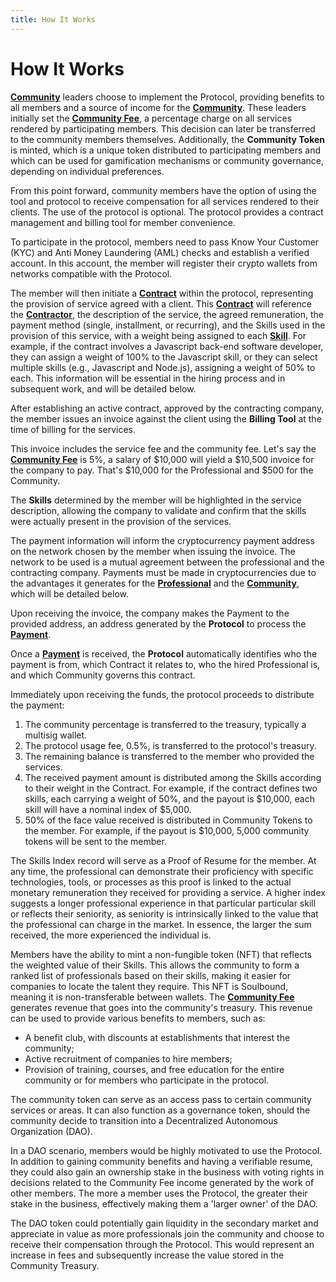 ```yaml
---
title: How It Works
---
```


# How It Works

[**Community**](/the-protocol/roles/#community) leaders choose to implement the Protocol, providing benefits to all members and a source of income for the [**Community**](/the-protocol/roles/#community). These leaders initially set the [**Community Fee**](/the-protocol/definitions/#community-fee), a percentage charge on all services rendered by participating members. This decision can later be transferred to the community members themselves. Additionally, the **Community Token** is minted, which is a unique token distributed to participating members and which can be used for gamification mechanisms or community governance, depending on individual preferences.

From this point forward, community members have the option of using the tool and protocol to receive compensation for all services rendered to their clients. The use of the protocol is optional. The protocol provides a contract management and billing tool for member convenience.

To participate in the protocol, members need to pass Know Your Customer (KYC) and Anti Money Laundering (AML) checks and establish a verified account. In this account, the member will register their crypto wallets from networks compatible with the Protocol.

The member will then initiate a [**Contract**](/the-protocol/definitions/#contract) within the protocol, representing the provision of service agreed with a client. This [**Contract**](/the-protocol/definitions/#contract) will reference the [**Contractor**](/the-protocol/roles/#contractor), the description of the service, the agreed remuneration, the payment method (single, installment, or recurring), and the Skills used in the provision of this service, with a weight being assigned to each [**Skill**](/the-protocol/definitions/#skill). For example, if the contract involves a Javascript back-end software developer, they can assign a weight of 100% to the Javascript skill, or they can select multiple skills (e.g., Javascript and Node.js), assigning a weight of 50% to each. This information will be essential in the hiring process and in subsequent work, and will be detailed below.

After establishing an active contract, approved by the contracting company, the member issues an invoice against the client using the **Billing Tool** at the time of billing for the services.

This invoice includes the service fee and the community fee. Let's say the [**Community Fee**](/the-protocol/definitions/#community-fee) is 5%, a salary of $10,000 will yield a $10,500 invoice for the company to pay. That's $10,000 for the Professional and $500 for the Community.

The **Skills** determined by the member will be highlighted in the service description, allowing the company to validate and confirm that the skills were actually present in the provision of the services.

The payment information will inform the cryptocurrency payment address on the network chosen by the member when issuing the invoice. The network to be used is a mutual agreement between the professional and the contracting company. Payments must be made in cryptocurrencies due to the advantages it generates for the [**Professional**](/the-protocol/roles/#professional) and the [**Community**](/the-protocol/roles/#community), which will be detailed below.

Upon receiving the invoice, the company makes the Payment to the provided address, an address generated by the **Protocol** to process the [**Payment**](/the-protocol/definitions/#payment).

Once a [**Payment**](/the-protocol/definitions/#payment) is received, the **Protocol** automatically identifies who the payment is from, which Contract it relates to, who the hired Professional is, and which Community governs this contract.

Immediately upon receiving the funds, the protocol proceeds to distribute the payment:

1. The community percentage is transferred to the treasury, typically a multisig wallet.
2. The protocol usage fee, 0.5%, is transferred to the protocol's treasury.
3. The remaining balance is transferred to the member who provided the services.
4. The received payment amount is distributed among the Skills according to their weight in the Contract. For example, if the contract defines two skills, each carrying a weight of 50%, and the payout is $10,000, each skill will have a nominal index of $5,000.
5. 50% of the face value received is distributed in Community Tokens to the member. For example, if the payout is $10,000, 5,000 community tokens will be sent to the member.

The Skills Index record will serve as a Proof of Resume for the member. At any time, the professional can demonstrate their proficiency with specific technologies, tools, or processes as this proof is linked to the actual monetary remuneration they received for providing a service. A higher index suggests a longer professional experience in that particular particular skill or reflects their seniority, as seniority is intrinsically linked to the value that the professional can charge in the market. In essence, the larger the sum received, the more experienced the individual is.

Members have the ability to mint a non-fungible token (NFT) that reflects the weighted value of their Skills. This allows the community to form a ranked list of professionals based on their skills, making it easier for companies to locate the talent they require. This NFT is Soulbound, meaning it is non-transferable between wallets. The [**Community Fee**](/the-protocol/definitions/#community-fee) generates revenue that goes into the community's treasury. This revenue can be used to provide various benefits to members, such as:

- A benefit club, with discounts at establishments that interest the community;
- Active recruitment of companies to hire members;
- Provision of training, courses, and free education for the entire community or for members who participate in the protocol.

The community token can serve as an access pass to certain community services or areas. It can also function as a governance token, should the community decide to transition into a Decentralized Autonomous Organization (DAO).

In a DAO scenario, members would be highly motivated to use the Protocol. In addition to gaining community benefits and having a verifiable resume, they could also gain an ownership stake in the business with voting rights in decisions related to the Community Fee income generated by the work of other members. The more a member uses the Protocol, the greater their stake in the business, effectively making them a 'larger owner' of the DAO.

The DAO token could potentially gain liquidity in the secondary market and appreciate in value as more professionals join the community and choose to receive their compensation through the Protocol. This would represent an increase in fees and subsequently increase the value stored in the Community Treasury.